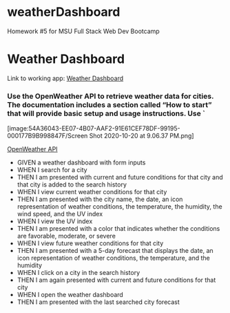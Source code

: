 # weatherDashboard
Homework #5 for MSU Full Stack Web Dev Bootcamp


# Weather Dashboard

Link to working app: [Weather Dashboard](https://emkaygru.github.io/weatherDashboard/)

### Use the OpenWeather API to retrieve weather data for cities. The documentation includes a section called “How to start” that will provide basic setup and usage instructions. Use `

[image:54A36043-EE07-4B07-AAF2-91E61CEF78DF-99195-000177B9B998847F/Screen Shot 2020-10-20 at 9.06.37 PM.png]


[OpenWeather API](https://openweathermap.org/api)

* GIVEN a weather dashboard with form inputs
* WHEN I search for a city
* THEN I am presented with current and future conditions for that city and that city is added to the search history
* WHEN I view current weather conditions for that city
* THEN I am presented with the city name, the date, an icon representation of weather conditions, the temperature, the humidity, the wind speed, and the UV index
* WHEN I view the UV index
* THEN I am presented with a color that indicates whether the conditions are favorable, moderate, or severe
* WHEN I view future weather conditions for that city
* THEN I am presented with a 5-day forecast that displays the date, an icon representation of weather conditions, the temperature, and the humidity
* WHEN I click on a city in the search history
* THEN I am again presented with current and future conditions for that city
* WHEN I open the weather dashboard
* THEN I am presented with the last searched city forecast





